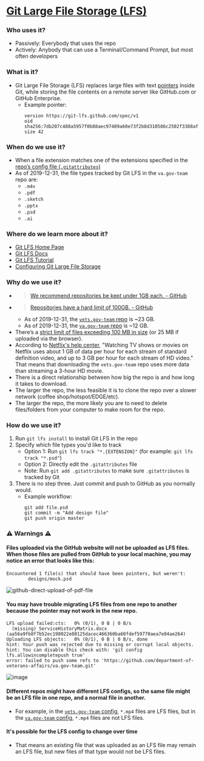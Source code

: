# [Git Large File Storage (LFS)](https://git-lfs.github.com/)
### **Who** uses it?
  * Passively: Everybody that uses the repo
  * Actively: Anybody that can use a Terminal/Command Prompt, but most often developers
### **What** is it? 
  * Git Large File Storage (LFS) replaces large files with text [pointers](https://github.com/git-lfs/git-lfs/blob/master/docs/spec.md#the-pointer) inside Git, while storing the file contents on a remote server like GitHub.com or GitHub Enterprise.
    * Example pointer:
      ```
      version https://git-lfs.github.com/spec/v1
      oid sha256:7db207c488a5957f0b88aec97489a60e73f2b8d310586c2502f3388af7f76091
      size 42
      ```
### **When** do we use it?
  * When a file extension matches one of the extensions specified in the [repo’s config file (`.gitattributes`)](https://github.com/department-of-veterans-affairs/va.gov-team/blob/master/.gitattributes)
  * As of 2019-12-31, the file types tracked by Git LFS in the `va.gov-team` repo are:
    * `.m4v`
    * `.pdf`
    * `.sketch`
    * `.pptx`
    * `.psd`
    * `.ai`
### **Where** do we learn more about it?
  * [Git LFS Home Page](https://git-lfs.github.com/)
  * [Git LFS Docs](https://github.com/git-lfs/git-lfs/tree/master/docs?utm_source=gitlfs_site&utm_medium=docs_link&utm_campaign=gitlfs#git-lfs-documentation)
  * [Git LFS Tutorial](https://github.com/git-lfs/git-lfs/wiki/Tutorial)
  * [Configuring Git Large File Storage](https://help.github.com/en/github/managing-large-files/configuring-git-large-file-storage)
### **Why** do we use it? 
  * >[We recommend repositories be kept under 1GB each. - GitHub](https://help.github.com/en/github/managing-large-files/what-is-my-disk-quota#file-and-repository-size-limitations)
  * >[Repositories have a hard limit of 100GB. - GitHub](https://help.github.com/en/github/managing-large-files/what-is-my-disk-quota#file-and-repository-size-limitations)
    * As of 2019-12-31, the [`vets.gov-team` repo](https://github.com/department-of-veterans-affairs/vets.gov-team) is ~23 GB.
    * As of 2019-12-31, the [`va.gov-team` repo](https://github.com/department-of-veterans-affairs/va.gov-team) is ~12 GB.
  * There’s a [strict limit of files exceeding 100 MB in size](https://help.github.com/en/github/managing-large-files/what-is-my-disk-quota#file-and-repository-size-limitations) (or 25 MB if uploaded via the browser). 
  * According to [Netflix's help center](https://help.netflix.com/en/node/87), "Watching TV shows or movies on Netflix uses about 1 GB of data per hour for each stream of standard definition video, and up to 3 GB per hour for each stream of HD video." That means that downloading the `vets.gov-team` repo uses more data than streaming a 3-hour HD movie. 
  * There is a direct relationship between how big the repo is and how long it takes to download.
  * The larger the repo, the less feasible it is to clone the repo over a slower network (coffee shop/hotspot/EDGE/etc).
  * The larger the repo, the more likely you are to need to delete files/folders from your computer to make room for the repo.
### **How** do we use it? 
  1. Run `git lfs install` to install Git LFS in the repo
  1. Specify which file types you'd like to track
     * Option 1: Run `git lfs track "*.{EXTENSION}"` (for example: `git lfs track "*.psd"`)
     * Option 2: Directly edit the `.gitattributes` file
     * Note: Run `git add .gitattributes` to make sure `.gitattributes` is tracked by Git
  1. There is no step three. Just commit and push to GitHub as you normally would.
     * Example workflow:
       ```
       git add file.psd
       git commit -m "Add design file"
       git push origin master
       ```

### :warning: Warnings :warning:
#### Files uploaded via the GitHub website will not be uploaded as LFS files. When those files are pulled from GitHub to your local machine, you may notice an error that looks like this:
  ```
  Encountered 1 file(s) that should have been pointers, but weren't:
          designs/mock.psd
  ```
  ![github-direct-upload-of-pdf-file](https://user-images.githubusercontent.com/6130520/71635188-f79e2e00-2be7-11ea-9545-a379a225b514.gif)
#### You may have trouble migrating LFS files from one repo to another because the pointer may not work in the new repo. 
```
LFS upload failed:cts:   0% (0/1), 0 B | 0 B/s
  (missing) ServiceHistoryMatrix.docx (aa56a9fb8f7b52ec198022e80125dacec466360ba60fdef59770aea7e84ae264)
Uploading LFS objects:   0% (0/1), 0 B | 0 B/s, done
hint: Your push was rejected due to missing or corrupt local objects.
hint: You can disable this check with: 'git config lfs.allowincompletepush true'
error: failed to push some refs to 'https://github.com/department-of-veterans-affairs/va.gov-team.git'
```
![image](https://user-images.githubusercontent.com/6130520/71635471-8318be80-2bea-11ea-8621-048cdd19bfc4.png)
#### Different repos might have different LFS configs, so the same file might be an LFS file in one repo, and a normal file in another. 
* For example, in the [`vets.gov-team` config](https://github.com/department-of-veterans-affairs/vets.gov-team/blob/master/.gitattributes), `*.mp4` files are LFS files, but in the [`va.gov-team` config](https://github.com/department-of-veterans-affairs/va.gov-team/blob/master/.gitattributes), `*.mp4` files are not LFS files.
#### It's possible for the LFS config to change over time
* That means an existing file that was uploaded as an LFS file may remain an LFS file, but new files of that type would not be LFS files. 

